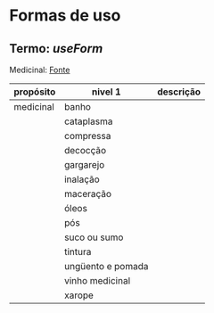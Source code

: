 
# Formas de uso

## Termo: ___useForm___

Medicinal: [Fonte](https://ainfo.cnptia.embrapa.br/digital/bitstream/item/54344/1/doc91-plantasmedicinais.pdf)

| propósito | nivel 1 | descrição |
| --- | --- | --- |
| medicinal | banho ||
|| cataplasma ||
|| compressa ||
|| decocção ||
|| gargarejo ||
|| inalação ||
|| maceração ||
|| óleos ||
|| pós ||
|| suco ou sumo ||
|| tintura ||
|| ungüento e pomada ||
|| vinho medicinal ||
|| xarope ||